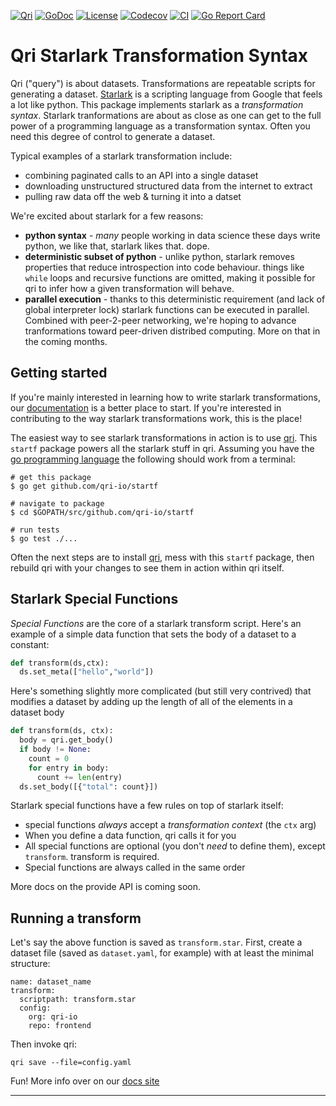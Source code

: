 [![Qri](https://img.shields.io/badge/made%20by-qri-magenta.svg?style=flat-square)](https://qri.io)
[![GoDoc](https://godoc.org/github.com/qri-io/startf?status.svg)](http://godoc.org/github.com/qri-io/startf)
[![License](https://img.shields.io/github/license/qri-io/startf.svg?style=flat-square)](./LICENSE)
[![Codecov](https://img.shields.io/codecov/c/github/qri-io/startf.svg?style=flat-square)](https://codecov.io/gh/qri-io/startf)
[![CI](https://img.shields.io/circleci/project/github/qri-io/startf.svg?style=flat-square)](https://circleci.com/gh/qri-io/startf)
[![Go Report Card](https://goreportcard.com/badge/github.com/qri-io/startf)](https://goreportcard.com/report/github.com/qri-io/startf)

# Qri Starlark Transformation Syntax

Qri ("query") is about datasets. Transformations are repeatable scripts for generating a dataset. [Starlark](https://github.com/google/starlark-go/blob/master/doc/spec.md) is a scripting language from Google that feels a lot like python. This package implements starlark as a _transformation syntax_. Starlark tranformations are about as close as one can get to the full power of a programming language as a transformation syntax. Often you need this degree of control to generate a dataset.

Typical examples of a starlark transformation include:
* combining paginated calls to an API into a single dataset
* downloading unstructured structured data from the internet to extract
* pulling raw data off the web & turning it into a datset

We're excited about starlark for a few reasons:
* **python syntax** - _many_ people working in data science these days write python, we like that, starlark likes that. dope.
* **deterministic subset of python** - unlike python, starlark removes properties that reduce introspection into code behaviour. things like `while` loops and recursive functions are omitted, making it possible for qri to infer how a given transformation will behave.
* **parallel execution** - thanks to this deterministic requirement (and lack of global interpreter lock) starlark functions can be executed in parallel. Combined with peer-2-peer networking, we're hoping to advance tranformations toward peer-driven distribed computing. More on that in the coming months.


## Getting started
If you're mainly interested in learning how to write starlark transformations, our [documentation](https://qri.io/docs) is a better place to start. If you're interested in contributing to the way starlark transformations work, this is the place!

The easiest way to see starlark transformations in action is to use [qri](https://github.com/qri-io/qri). This `startf` package powers all the starlark stuff in qri. Assuming you have the [go programming language](https://golang.org/) the following should work from a terminal:
```shell
# get this package
$ go get github.com/qri-io/startf

# navigate to package
$ cd $GOPATH/src/github.com/qri-io/startf

# run tests
$ go test ./...
```

Often the next steps are to install [qri](https://github.com/qri-io/qri), mess with this `startf` package, then rebuild qri with your changes to see them in action within qri itself.

## Starlark Special Functions

_Special Functions_ are the core of a starlark transform script. Here's an example of a simple data function that sets the body of a dataset to a constant:

```python
def transform(ds,ctx):
  ds.set_meta(["hello","world"])
```

Here's something slightly more complicated (but still very contrived) that modifies a dataset by adding up the length of all of the elements in a dataset body

```python
def transform(ds, ctx):
  body = qri.get_body()
  if body != None:
    count = 0
    for entry in body:
      count += len(entry)
  ds.set_body([{"total": count}])
```

Starlark special functions have a few rules on top of starlark itself:
* special functions *always* accept a _transformation context_ (the `ctx` arg)
* When you define a data function, qri calls it for you
* All special functions are optional (you don't _need_ to define them), except `transform`. transform is required.
* Special functions are always called in the same order

More docs on the provide API is coming soon.

## Running a transform

Let's say the above function is saved as `transform.star`. First, create a dataset file (saved as `dataset.yaml`, for example) with at least the minimal structure:

```
name: dataset_name
transform:
  scriptpath: transform.star
  config:
    org: qri-io
    repo: frontend
```

Then invoke qri:

```
qri save --file=config.yaml
```

Fun! More info over on our [docs site](https://qri/io/docs)

** **
